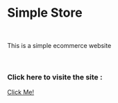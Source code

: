 # Simple Store
<br>
<p>This is a simple ecommerce website</p>
<br>
<h3>Click here to visite the site : </h3>
<a href="https://simple-ecommerce-mocha-sigma.vercel.app/products">Click Me!</a>
